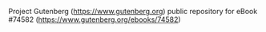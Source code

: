 Project Gutenberg (https://www.gutenberg.org) public repository for
eBook #74582 (https://www.gutenberg.org/ebooks/74582)
